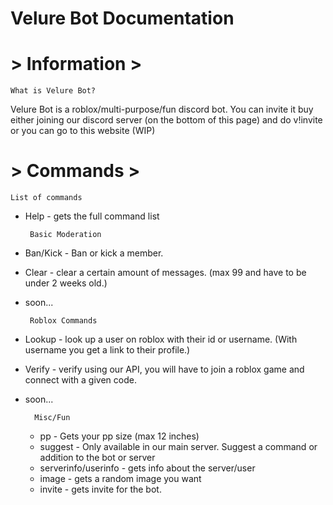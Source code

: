 # Velure Bot Documentation

# > Information >


    What is Velure Bot?

Velure Bot is a roblox/multi-purpose/fun discord bot. You can invite it buy either joining our discord server (on the bottom of this page) and do v!invite or you can go to this website (WIP)

# > Commands >

    List of commands
 - Help - gets the full command list

        Basic Moderation

 - Ban/Kick - Ban or kick a member.
 - Clear - clear a certain amount of messages. (max 99 and have to be under 2 weeks old.)
 - soon...


        Roblox Commands
    
- Lookup - look up a user on roblox with their id or username. (With username you get a link to their profile.)
- Verify - verify using our API, you will have to join a roblox game and connect with a given code. 
- soon...

        Misc/Fun
    - pp - Gets your pp size (max 12 inches)
    - suggest - Only available in our main server. Suggest a command or addition to the bot or server
    - serverinfo/userinfo - gets info about the server/user
    - image - gets a random image you want
    - invite - gets invite for the bot.
